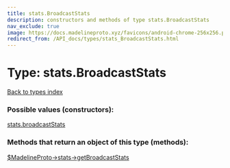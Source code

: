 ```yaml
---
title: stats.BroadcastStats
description: constructors and methods of type stats.BroadcastStats
nav_exclude: true
image: https://docs.madelineproto.xyz/favicons/android-chrome-256x256.png
redirect_from: /API_docs/types/stats_BroadcastStats.html
---
```

# Type: stats.BroadcastStats
[Back to types index](index.html)



### Possible values (constructors):

[stats.broadcastStats](/API_docs/constructors/stats.broadcastStats.html)  



### Methods that return an object of this type (methods):

[$MadelineProto->stats->getBroadcastStats](/API_docs/methods/stats.getBroadcastStats.html)  



